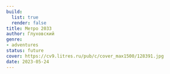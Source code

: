 ```yaml
---
build:
  list: true
  render: false
title: Метро 2033
author: Глуховский
genre:
- adventures
status: future
cover: https://cv9.litres.ru/pub/c/cover_max1500/128391.jpg
date: 2023-05-24
---
```


